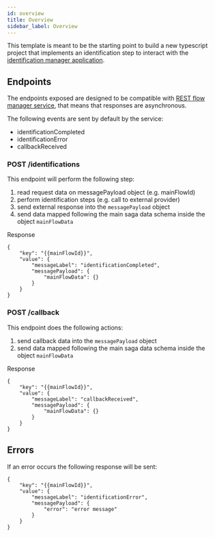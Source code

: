 ```yaml
---
id: overview
title: Overview
sidebar_label: Overview
---
```

This template is meant to be the starting point to build a new typescript project that implements an identification step to interact with the [identification manager application](../../runtime_suite/identification-manager/overview).

## Endpoints
The endpoints exposed are designed to be compatible with [REST flow manager service](../../runtime_suite/flow-manager-service/overview), that means that responses are asynchronous. 

The following events are sent by default by the service:
- identificationCompleted
- identificationError
- callbackReceived

### POST /identifications
This endpoint will perform the following step:
1. read request data on messagePayload object (e.g. mainFlowId)
2. perform identification steps (e.g. call to external provider)
3. send external response into the `messagePayload` object
4. send data mapped following the main saga data schema inside the object `mainFlowData`


Response
```
{
    "key": "{{mainFlowId}}",
    "value": {
        "messageLabel": "identificationCompleted",
        "messagePayload": {
            "mainFlowData": {}
        }
    }
}
```

### POST /callback
This endpoint does the following actions:
1. send callback data into the `messagePayload` object
2. send data mapped following the main saga data schema inside the object `mainFlowData`

Response
```
{
    "key": "{{mainFlowId}}",
    "value": {
        "messageLabel": "callbackReceived",
        "messagePayload": {
            "mainFlowData": {}
        }
    }
}
```

## Errors
If an error occurs the following response will be sent:

```
{
    "key": "{{mainFlowId}}",
    "value": {
        "messageLabel": "identificationError",
        "messagePayload": {
            "error": "error message"
        }
    }
}
```
